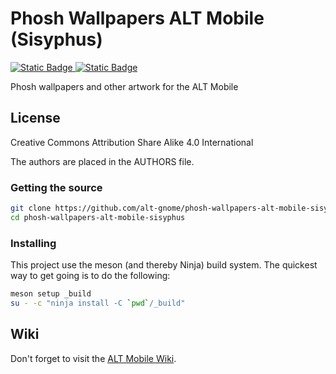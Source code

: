 # Phosh Wallpapers ALT Mobile (Sisyphus)

<a href="https://t.me/altmobile_channel">
  <img alt="Static Badge" src="https://img.shields.io/badge/Channel-blue?style=flat&logo=telegram">
</a>

<a href="https://t.me/altlinux_mobile">
  <img alt="Static Badge" src="https://img.shields.io/badge/Chat-blue?style=flat&logo=telegram">
</a>

Phosh wallpapers and other artwork for the ALT Mobile

## License

Creative Commons Attribution Share Alike 4.0 International

The authors are placed in the AUTHORS file.

### Getting the source

```sh
git clone https://github.com/alt-gnome/phosh-wallpapers-alt-mobile-sisyphus.git
cd phosh-wallpapers-alt-mobile-sisyphus
```

### Installing

This project use the meson (and thereby Ninja) build system.  The quickest way
to get going is to do the following:

```sh
meson setup _build
su - -c "ninja install -C `pwd`/_build"
```

## Wiki

Don't forget to visit the [ALT Mobile Wiki](https://altmobile.org/en/).
